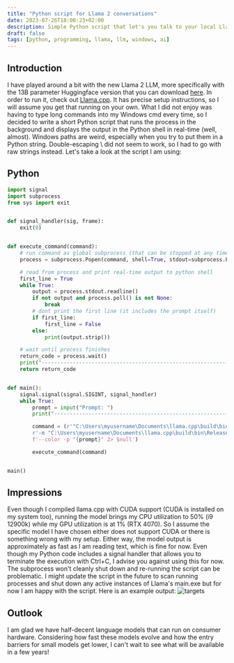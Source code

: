 ```yaml
---
title: "Python script for Llama 2 conversations"
date: 2023-07-26T18:00:23+02:00
description: Simple Python script that let's you talk to your local Llama2 LLM using Windows.
draft: false
tags: [python, programming, llama, llm, windows, ai]
---
```


## Introduction

I have played around a bit with the new Llama 2 LLM, more specifically with the 13B parameter Huggingface version that you can download [here](https://huggingface.co/TheBloke/Llama-2-13B-chat-GGML/resolve/main/llama-2-13b-chat.ggmlv3.q4_0.bin). In order to run it, check out [Llama.cpp](https://github.com/ggerganov/llama.cpp). It has precise setup instructions, so I will assume you get that running on your own. What I did not enjoy was having to type long commands into my Windows cmd every time, so I decided to write a short Python script that runs the process in the background and displays the output in the Python shell in real-time (well, almost). Windows paths are weird, especially when you try to put them in a Python string. Double-escaping \\ did not seem to work, so I had to go with raw strings instead. Let's take a look at the script I am using:

## Python
```py
import signal
import subprocess
from sys import exit


def signal_handler(sig, frame):
    exit(0)


def execute_command(command):
    # run command as global subprocess (that can be stopped at any time with signal_handler)
    process = subprocess.Popen(command, shell=True, stdout=subprocess.PIPE, stderr=subprocess.STDOUT, text=True)

    # read from process and print real-time output to python shell
    first_line = True
    while True:
        output = process.stdout.readline()
        if not output and process.poll() is not None:
            break
        # dont print the first line (it includes the prompt itself)
        if first_line:
            first_line = False
        else:
            print(output.strip())

    # wait until process finishes
    return_code = process.wait()
    print("--------------------------------------------------------------------------------")
    return return_code


def main():
    signal.signal(signal.SIGINT, signal_handler)
    while True:
        prompt = input("Prompt: ")
        print("--------------------------------------------------------------------------------")

        command = (r'"C:\Users\myusername\Documents\llama.cpp\build\bin\Release\main.exe" ' +
        r'-m "C:\Users\myusername\Documents\llama.cpp\build\bin\Release\models\llama-2-13b-chat.ggmlv3.q4_0.bin" ' +
        f'--color -p "{prompt}" 2> $null')

        execute_command(command)


main()
```

## Impressions

Even though I compiled llama.cpp with CUDA support (CUDA is installed on my system too), running the model brings my CPU utilization to 50% (i9 12900k) while my GPU utilization is at 1% (RTX 4070). So I assume the specific model I have chosen either does not support CUDA or there is something wrong with my setup. Either way, the model output is approximately as fast as I am reading text, which is fine for now. Even though my Python code includes a signal handler that allows you to terminate the execution with Ctrl+C, I advise you against using this for now. The subprocess won't cleanly shut down and re-running the script can be problematic. I might update the script in the future to scan running processes and shut down any active instances of Llama's main.exe but for now I am happy with the script. Here is an example output:
![targets](/images/python_llama_example.png "Example prompt")

## Outlook

I am glad we have half-decent language models that can run on consumer hardware. Considering how fast these models evolve and how the entry barriers for small models get lower, I can't wait to see what will be available in a few years!

